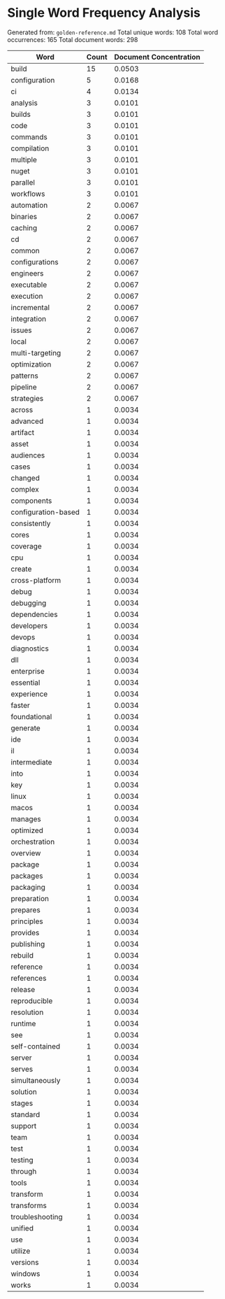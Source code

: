 # Single Word Frequency Analysis

Generated from: `golden-reference.md`
Total unique words: 108
Total word occurrences: 165
Total document words: 298

| Word | Count | Document Concentration |
|------|-------|------------------------|
| build | 15 | 0.0503 |
| configuration | 5 | 0.0168 |
| ci | 4 | 0.0134 |
| analysis | 3 | 0.0101 |
| builds | 3 | 0.0101 |
| code | 3 | 0.0101 |
| commands | 3 | 0.0101 |
| compilation | 3 | 0.0101 |
| multiple | 3 | 0.0101 |
| nuget | 3 | 0.0101 |
| parallel | 3 | 0.0101 |
| workflows | 3 | 0.0101 |
| automation | 2 | 0.0067 |
| binaries | 2 | 0.0067 |
| caching | 2 | 0.0067 |
| cd | 2 | 0.0067 |
| common | 2 | 0.0067 |
| configurations | 2 | 0.0067 |
| engineers | 2 | 0.0067 |
| executable | 2 | 0.0067 |
| execution | 2 | 0.0067 |
| incremental | 2 | 0.0067 |
| integration | 2 | 0.0067 |
| issues | 2 | 0.0067 |
| local | 2 | 0.0067 |
| multi-targeting | 2 | 0.0067 |
| optimization | 2 | 0.0067 |
| patterns | 2 | 0.0067 |
| pipeline | 2 | 0.0067 |
| strategies | 2 | 0.0067 |
| across | 1 | 0.0034 |
| advanced | 1 | 0.0034 |
| artifact | 1 | 0.0034 |
| asset | 1 | 0.0034 |
| audiences | 1 | 0.0034 |
| cases | 1 | 0.0034 |
| changed | 1 | 0.0034 |
| complex | 1 | 0.0034 |
| components | 1 | 0.0034 |
| configuration-based | 1 | 0.0034 |
| consistently | 1 | 0.0034 |
| cores | 1 | 0.0034 |
| coverage | 1 | 0.0034 |
| cpu | 1 | 0.0034 |
| create | 1 | 0.0034 |
| cross-platform | 1 | 0.0034 |
| debug | 1 | 0.0034 |
| debugging | 1 | 0.0034 |
| dependencies | 1 | 0.0034 |
| developers | 1 | 0.0034 |
| devops | 1 | 0.0034 |
| diagnostics | 1 | 0.0034 |
| dll | 1 | 0.0034 |
| enterprise | 1 | 0.0034 |
| essential | 1 | 0.0034 |
| experience | 1 | 0.0034 |
| faster | 1 | 0.0034 |
| foundational | 1 | 0.0034 |
| generate | 1 | 0.0034 |
| ide | 1 | 0.0034 |
| il | 1 | 0.0034 |
| intermediate | 1 | 0.0034 |
| into | 1 | 0.0034 |
| key | 1 | 0.0034 |
| linux | 1 | 0.0034 |
| macos | 1 | 0.0034 |
| manages | 1 | 0.0034 |
| optimized | 1 | 0.0034 |
| orchestration | 1 | 0.0034 |
| overview | 1 | 0.0034 |
| package | 1 | 0.0034 |
| packages | 1 | 0.0034 |
| packaging | 1 | 0.0034 |
| preparation | 1 | 0.0034 |
| prepares | 1 | 0.0034 |
| principles | 1 | 0.0034 |
| provides | 1 | 0.0034 |
| publishing | 1 | 0.0034 |
| rebuild | 1 | 0.0034 |
| reference | 1 | 0.0034 |
| references | 1 | 0.0034 |
| release | 1 | 0.0034 |
| reproducible | 1 | 0.0034 |
| resolution | 1 | 0.0034 |
| runtime | 1 | 0.0034 |
| see | 1 | 0.0034 |
| self-contained | 1 | 0.0034 |
| server | 1 | 0.0034 |
| serves | 1 | 0.0034 |
| simultaneously | 1 | 0.0034 |
| solution | 1 | 0.0034 |
| stages | 1 | 0.0034 |
| standard | 1 | 0.0034 |
| support | 1 | 0.0034 |
| team | 1 | 0.0034 |
| test | 1 | 0.0034 |
| testing | 1 | 0.0034 |
| through | 1 | 0.0034 |
| tools | 1 | 0.0034 |
| transform | 1 | 0.0034 |
| transforms | 1 | 0.0034 |
| troubleshooting | 1 | 0.0034 |
| unified | 1 | 0.0034 |
| use | 1 | 0.0034 |
| utilize | 1 | 0.0034 |
| versions | 1 | 0.0034 |
| windows | 1 | 0.0034 |
| works | 1 | 0.0034 |
